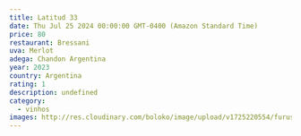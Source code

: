 ```yaml
---
title: Latitud 33
date: Thu Jul 25 2024 00:00:00 GMT-0400 (Amazon Standard Time)
price: 80
restaurant: Bressani
uva: Merlot
adega: Chandon Argentina
year: 2023
country: Argentina
rating: 1
description: undefined
category:
  - vinhos
images: http://res.cloudinary.com/boloko/image/upload/v1725220554/furushow5/parmegianologo/20240715_194913_tsjjo1.jpg
---
```

